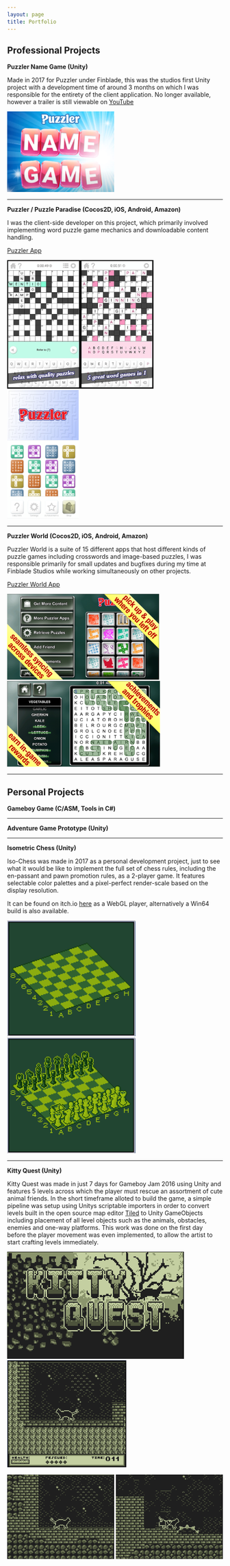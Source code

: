 ```yaml
---
layout: page
title: Portfolio
---
```


## Professional Projects

**Puzzler Name Game (Unity)**

Made in 2017 for Puzzler under Finblade, this was the studios first Unity project with a development time of around 3 months on which I was responsible for the entirety of the client application. No longer available, however a trailer is still viewable on [YouTube](https://www.youtube.com/watch?v=f-LweWh4FoE) 

<img src="unity/namegame.PNG" alt="Puzzler Name Game" width="250"/>

---


**Puzzler / Puzzle Paradise (Cocos2D, iOS, Android, Amazon)**

I was the client-side developer on this project, which primarily involved implementing word puzzle game mechanics and downloadable content handling.

[Puzzler App](https://www.puzzler.com/digital-apps/word-puzzles/puzzler)

<img src="other/puzzler1.PNG" alt="Puzzler 1" height="300"/><img src="other/puzzler2.PNG" alt="Puzzler 2" height="300"/><img src="other/puzzler3.PNG" alt="Puzzler 3" height="300"/>

---

**Puzzler World (Cocos2D, iOS, Android, Amazon)**

Puzzler World is a suite of 15 different apps that host different kinds of puzzle games including crosswords and image-based puzzles, I was responsible primarily for small updates and bugfixes during my time at Finblade Studios while working simultaneously on other projects. 

[Puzzler World App](https://www.puzzler.com/digital-apps/mixed-puzzles/puzzler-world)

<img src="other/puzzlew1.PNG" alt="Puzzler World 1" height="200"> <img src="other/puzzlew2.PNG" alt="Puzzler World 2" height="200">

---

## Personal Projects

**Gameboy Game (C/ASM, Tools in C#)**

---

**Adventure Game Prototype (Unity)**

---

**Isometric Chess (Unity)**

Iso-Chess was made in 2017 as a personal development project, just to see what it would be like to implement the full set of chess rules, including the en-passant and pawn promotion rules, as a 2-player game. It features selectable color palettes and a pixel-perfect render-scale based on the display resolution.

It can be found on itch.io [here](https://theadrain.itch.io/retro-chess) as a WebGL player, alternatively a Win64 build is also available.

<img src="unity/iso_chess_1.gif" alt="Chess 1" width="300"/> <img src="unity/iso_chess_2.gif" alt="Chess 1" width="300"/>

---
**Kitty Quest (Unity)**

Kitty Quest was made in just 7 days for Gameboy Jam 2016 using Unity and features 5 levels across which the player must rescue an assortment of cute animal friends. In the short timeframe alloted to build the game, a simple pipeline was setup using Unitys scriptable importers in order to convert levels built in the open source map editor [Tiled](https://www.mapeditor.org/) to Unity GameObjects including placement of all level objects such as the animals, obstacles, enemies and one-way platforms. This work was done on the first day before the player movement was even implemented, to allow the artist to start crafting levels immediately. 

<img src="unity/kq1.gif" alt="Kitty Quest Logo" height="250"/> <img src="unity/kq4.gif" alt="Kitty Quest 1" height="250"/>

<img src="unity/kq2.gif" alt="Kitty Quest 1" width="250"/> <img src="unity/kq3.gif" alt="Kitty Quest 1" width="250"/> 
